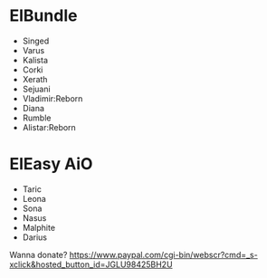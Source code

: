 # ElBundle

- Singed
- Varus
- Kalista
- Corki
- Xerath
- Sejuani
- Vladimir:Reborn
- Diana 
- Rumble
- Alistar:Reborn

# ElEasy AiO

- Taric
- Leona
- Sona
- Nasus
- Malphite
- Darius


Wanna donate? https://www.paypal.com/cgi-bin/webscr?cmd=_s-xclick&hosted_button_id=JGLU98425BH2U

